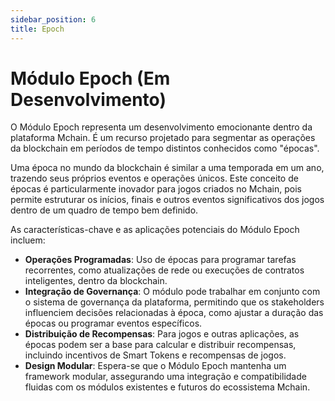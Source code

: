 ```yaml
---
sidebar_position: 6
title: Epoch
---
```


# Módulo Epoch (Em Desenvolvimento)

O Módulo Epoch representa um desenvolvimento emocionante dentro da plataforma Mchain. É um recurso projetado para segmentar as operações da blockchain em períodos de tempo distintos conhecidos como "épocas".

Uma época no mundo da blockchain é similar a uma temporada em um ano, trazendo seus próprios eventos e operações únicos. Este conceito de épocas é particularmente inovador para jogos criados no Mchain, pois permite estruturar os inícios, finais e outros eventos significativos dos jogos dentro de um quadro de tempo bem definido.

As características-chave e as aplicações potenciais do Módulo Epoch incluem:

- **Operações Programadas**: Uso de épocas para programar tarefas recorrentes, como atualizações de rede ou execuções de contratos inteligentes, dentro da blockchain.
- **Integração de Governança**: O módulo pode trabalhar em conjunto com o sistema de governança da plataforma, permitindo que os stakeholders influenciem decisões relacionadas à época, como ajustar a duração das épocas ou programar eventos específicos.
- **Distribuição de Recompensas**: Para jogos e outras aplicações, as épocas podem ser a base para calcular e distribuir recompensas, incluindo incentivos de Smart Tokens e recompensas de jogos.
- **Design Modular**: Espera-se que o Módulo Epoch mantenha um framework modular, assegurando uma integração e compatibilidade fluidas com os módulos existentes e futuros do ecossistema Mchain.
